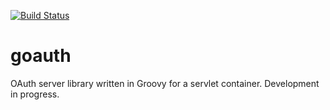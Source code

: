 [![Build Status](https://travis-ci.org/pragdev/goauth.svg?branch=master)](https://travis-ci.org/pragdev/goauth)


# goauth
OAuth server library written in Groovy for a servlet container. Development in progress.
